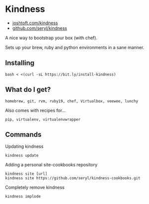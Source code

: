 # Kindness

* [joshtoft.com/kindness](http://joshtoft.com/kindness)
* [github.com/seryl/kindness](https://github.com/seryl/kindness)

A nice way to bootstrap your box (with chef).

Sets up your brew, ruby and python environments in a sane manner.

## Installing

    bash < <(curl -sL https://bit.ly/install-kindness)

## What do I get?

    homebrew, git, rvm, ruby19, chef, Virtualbox, veewee, lunchy

Also comes with recipes for...

    pip, virtualenv, virtualenvwrapper
    

## Commands

Updating kindness

    kindness update
    
Adding a personal site-cookbooks repository

    kindness site [url]
    kindness site https://github.com/seryl/kindness-cookbooks.git
    

Completely remove kindness

    kindness implode
